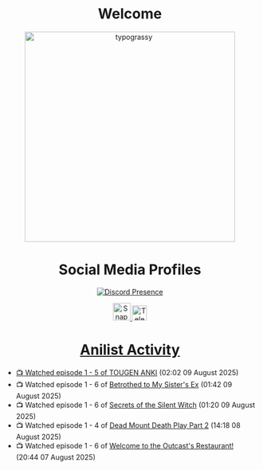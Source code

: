 <div align="center">

# Welcome
<a href="https://github.com/kawarimidoll/typograssy">
    <img alt="typograssy" src="https://typograssy.deno.dev/api?text=%E3%82%88%E3%81%86%E3%81%93%E3%81%9D%E3%81%BF%E3%81%AA%E3%81%95%E3%82%93%20-%20Sheby--&&l0=none&l1=82d9d0&l2=027353&l3=038c4c&l4=01402e&bg=none&frame=none&speed=100&comment=" width="421.99">
</a>

</div>

<div align="center">

# Social Media Profiles

[![Discord Presence](https://lanyard.cnrad.dev/api/612532963938271232)](https://discord.com/users/612532963938271232)


<a href="https://www.snapchat.com/add/a.sheby" title="Snapchat Profile">
    <img src="https://www.freepnglogos.com/uploads/snapchat-logo-png-0.png" width="35" alt="Snapchat Logo" />


<a href="https://t.me/ASheby" title="Telegram Profile">
    <img src="https://www.freepnglogos.com/uploads/telegram-logo-png-0.png" width="30" alt="Telegram Logo" />


</div>

<div align="center">

# Anilist Activity

</div>

<!-- ANILIST_ACTIVITY:start -->

-   📺 Watched episode 1 - 5 of [TOUGEN ANKI](https://anilist.co/anime/177474) (02:02 09 August 2025)
-   📺 Watched episode 1 - 6 of [Betrothed to My Sister's Ex](https://anilist.co/anime/179879) (01:42 09 August 2025)
-   📺 Watched episode 1 - 6 of [Secrets of the Silent Witch](https://anilist.co/anime/179966) (01:20 09 August 2025)
-   📺 Watched episode 1 - 4 of [Dead Mount Death Play Part 2](https://anilist.co/anime/162803) (14:18 08 August 2025)
-   📺 Watched episode 1 - 6 of [Welcome to the Outcast's Restaurant!](https://anilist.co/anime/185544) (20:44 07 August 2025)

<!-- ANILIST_ACTIVITY:end -->
